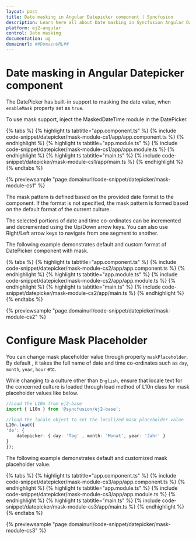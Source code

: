 ```yaml
---
layout: post
title: Date masking in Angular Datepicker component | Syncfusion
description: Learn here all about Date masking in Syncfusion Angular Datepicker component of Syncfusion Essential JS 2 and more.
platform: ej2-angular
control: Date masking 
documentation: ug
domainurl: ##DomainURL##
---
```


# Date masking in Angular Datepicker component

The DatePicker has built-in support to masking the date value, when `enableMask` property set as `true`.

To use mask support, inject the MaskedDateTime module in the DatePicker.

{% tabs %}
{% highlight ts tabtitle="app.component.ts" %}
{% include code-snippet/datepicker/mask-module-cs1/app/app.component.ts %}
{% endhighlight %}
{% highlight ts tabtitle="app.module.ts" %}
{% include code-snippet/datepicker/mask-module-cs1/app/app.module.ts %}
{% endhighlight %}
{% highlight ts tabtitle="main.ts" %}
{% include code-snippet/datepicker/mask-module-cs1/app/main.ts %}
{% endhighlight %}
{% endtabs %}
  
{% previewsample "page.domainurl/code-snippet/datepicker/mask-module-cs1" %}

The mask pattern is defined based on the provided date format to the component. If the format is not specified, the mask pattern is formed based on the default format of the current culture.

The selected portions of date and time co-ordinates  can  be incremented and decremented using the Up/Down arrow keys. You can also use Right/Left arrow keys to navigate from one segment to another.

The following example demonstrates default and custom format of DatePicker component with mask.

{% tabs %}
{% highlight ts tabtitle="app.component.ts" %}
{% include code-snippet/datepicker/mask-module-cs2/app/app.component.ts %}
{% endhighlight %}
{% highlight ts tabtitle="app.module.ts" %}
{% include code-snippet/datepicker/mask-module-cs2/app/app.module.ts %}
{% endhighlight %}
{% highlight ts tabtitle="main.ts" %}
{% include code-snippet/datepicker/mask-module-cs2/app/main.ts %}
{% endhighlight %}
{% endtabs %}
  
{% previewsample "page.domainurl/code-snippet/datepicker/mask-module-cs2" %}

# Configure Mask Placeholder

You can change mask placeholder value through property `maskPlaceholder`. By default , it takes the full name of date and time co-ordinates such as `day`, `month`, `year`, `hour` etc.

While changing to a culture other than `English`, ensure that locale text for the concerned culture is loaded through load method of L10n class for mask placeholder values like below.

```typescript
//Load the L10n from ej2-base
import { L10n } from '@syncfusion/ej2-base';

//load the locale object to set the localized mask placeholder value
L10n.load({
'de': {
    datepicker: { day: 'Tag' , month: 'Monat', year: 'Jahr' }
}
});

```

The following example demonstrates default and customized mask placeholder value.

{% tabs %}
{% highlight ts tabtitle="app.component.ts" %}
{% include code-snippet/datepicker/mask-module-cs3/app/app.component.ts %}
{% endhighlight %}
{% highlight ts tabtitle="app.module.ts" %}
{% include code-snippet/datepicker/mask-module-cs3/app/app.module.ts %}
{% endhighlight %}
{% highlight ts tabtitle="main.ts" %}
{% include code-snippet/datepicker/mask-module-cs3/app/main.ts %}
{% endhighlight %}
{% endtabs %}
  
{% previewsample "page.domainurl/code-snippet/datepicker/mask-module-cs3" %}

